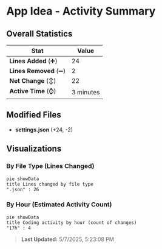 # App Idea - Activity Summary 

## Overall Statistics

| Stat                   | Value                                                             |
| ---------------------- | ----------------------------------------------------------------- |
| **Lines Added** (➕)   | 24                                          |
| **Lines Removed** (➖) | 2                                        |
| **Net Change** (↕)    | 22                |
| **Active Time** (⌚)   | 3 minutes |


## Modified Files
- **settings.json** (+24, -2)

## Visualizations

### By File Type (Lines Changed)

```mermaid
pie showData
title Lines changed by file type
".json" : 26
```

### By Hour (Estimated Activity Count)

```mermaid
pie showData
title Coding activity by hour (count of changes)
"17h" : 4
```


> **Last Updated:** 5/7/2025, 5:23:08 PM
